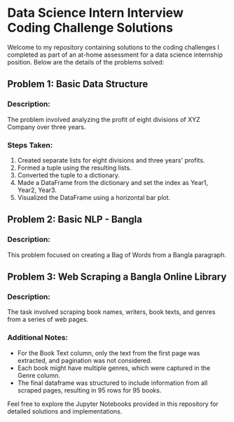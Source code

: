# Data Science Intern Interview Coding Challenge Solutions

Welcome to my repository containing solutions to the coding challenges I completed as part of an at-home assessment for a data science internship position. Below are the details of the problems solved:

## Problem 1: Basic Data Structure

### Description:
The problem involved analyzing the profit of eight divisions of XYZ Company over three years.

### Steps Taken:
1. Created separate lists for eight divisions and three years' profits.
2. Formed a tuple using the resulting lists.
3. Converted the tuple to a dictionary.
4. Made a DataFrame from the dictionary and set the index as Year1, Year2, Year3.
5. Visualized the DataFrame using a horizontal bar plot.

## Problem 2: Basic NLP - Bangla

### Description:
This problem focused on creating a Bag of Words from a Bangla paragraph.

## Problem 3: Web Scraping a Bangla Online Library

### Description:
The task involved scraping book names, writers, book texts, and genres from a series of web pages.

### Additional Notes:
- For the Book Text column, only the text from the first page was extracted, and pagination was not considered.
- Each book might have multiple genres, which were captured in the Genre column.
- The final dataframe was structured to include information from all scraped pages, resulting in 95 rows for 95 books.

Feel free to explore the Jupyter Notebooks provided in this repository for detailed solutions and implementations.
